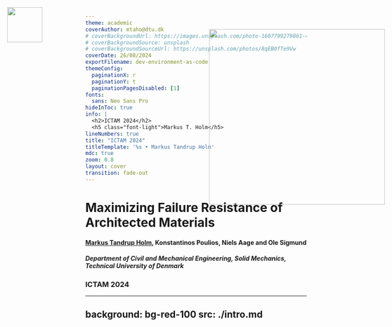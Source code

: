 ```yaml
---
theme: academic
coverAuthor: mtaho@dtu.dk
# coverBackgroundUrl: https://images.unsplash.com/photo-1607799279861-4dd421887fb3
# coverBackgroundSource: unsplash
# coverBackgroundSourceUrl: https://unsplash.com/photos/8qEB0fTe9Vw
coverDate: 26/08/2024
exportFilename: dev-environment-as-code
themeConfig:
  paginationX: r
  paginationY: t
  paginationPagesDisabled: [1]
fonts:
  sans: Neo Sans Pro
hideInToc: true
info: |
  <h2>ICTAM 2024</h2>
  <h5 class="font-light">Markus T. Holm</h5>
lineNumbers: true
title: "ICTAM 2024"
titleTemplate: '%s • Markus Tandrup Holm'
mdc: true 
zoom: 0.8
layout: cover
transition: fade-out
---
```



<style>
.slidev-page {
  background-color:rgb(230, 230, 230) !important; /* Use !important to override theme */
}
</style>


<h1> Maximizing Failure Resistance of Architected Materials </h1>

<h4><u> Markus Tandrup Holm</u>, Konstantinos Poulios, Niels Aage and Ole Sigmund </h4>

<h5> Department of Civil and Mechanical Engineering, Solid Mechanics, Technical University of Denmark</h5>

<p> </p> 

<h3> ICTAM 2024 </h3>

<img style="position:fixed; top:50px; left:50px; width:80px;" src="/media/DTU/DTU_logo_black.png" v-bind="props" />

<img style="position:fixed; top:100px; right:50px; width:400px;" src="/media/DTU/Villum_black.png" v-bind="props" />

<!-- 

- Optimization framework for 2D lattices
- Topology optimization
  - Inverse design method
  - Gradient based 
- What is the goal?

 -->


---
background: bg-red-100
src: ./intro.md
---
